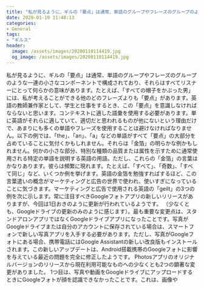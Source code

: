 ```yaml
---
title: "私が見るように、ギルの「要点」は通常、単語のグループやフレーズのグループのような一連の小さなコンポーネントで構成されており、それらはすべてリスナーにとって何らかの意味があります。"
date: 2020-01-10 11:48:13
categories:
- General
tags:
- "ギルス"
header:
  image: /assets/images/20200110114419.jpg
  og_image: /assets/images/20200110114419.jpg
---
```


私が見るように、ギルの「要点」は通常、単語のグループやフレーズのグループのような一連の小さなコンポーネントで構成されており、それらはすべてリスナーにとって何らかの意味があります。たとえば、「すべての帽子をかぶった男」には、私が考えることができる他のどのフレーズよりも「要点」があります。英語の教師兼作家として、学生と仕事をするとき、この「要点」を意識しなければならないと思います。コンテキストに適した語彙を使用する必要があります。単に英語がそれらに適していて、適切だと思われるものが他にないという理由だけで、あまりにも多くの単語やフレーズを使用することは避けなければなりません。以下の例では、「the」、「an」、「a」などの単語がすべて「要点」の大部分を占めていることに気付くかもしれません。それらは「金箔」の明らかな例かもしれません。何かの小さな部分、特別な種類の品質または属性を示すために通常使用される特定の単語を説明する英語の用語。ただし、これらの「金箔」の言葉はかなりあります。彼らは頻繁に現れます。たとえば、「すべて」、「奇数」、「すべて同じ」など、いくつか例を挙げます。英語の金箔を勉強すればするほど、この言葉遣いの概念がマーケティングと広告の世界で使われ、使いすぎになっていることに気づきます。マーケティングと広告で使用される英語の「geilt」の3つの例を次に示します。常に注目すべきGoogleフォトアプリの新しいリリースがありますが、今回は1日おきのように更新が行われているようです。 （少なくとも、Googleドライブの更新のみのように感じます）。最も重要な変更点は、スタンドアロンアプリではなくGoogleドライブアプリになったことです。写真がGoogleドライブまたは自分のアカウントに保存されている場合は、スマートフォンで新しい写真アプリを入手する必要があります。ただし、写真がGoogleフォトにある場合、携帯電話にはGoogle Assistantの新しい改良版もインストールされます。この新しいアップデートは、Android搭載携帯のGoogleフォトに影響を与えている最近の問題を完全に修正したようです。 Photosアプリのオリジナルバージョンのリリースから現在利用可能なものへの少なくとも2つの顕著な変更がありました。 1つ目は、写真や動画をGoogleドライブにアップロードするときにGoogleフォトが顔を認識できなかったことです。これは、画像や
